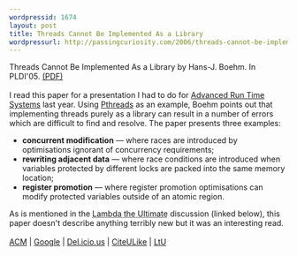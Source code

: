 ```yaml
---
wordpressid: 1674
layout: post
title: Threads Cannot Be Implemented As a Library
wordpressurl: http://passingcuriosity.com/2006/threads-cannot-be-implemented-as-a-library/
---
```

<span class="title">Threads Cannot Be Implemented As a Library</span> by Hans-J. Boehm. In PLDI'05. <a href="http://www.hpl.hp.com/techreports/2004/HPL-2004-209.pdf">(PDF)</a><br /><br />I read this paper for a presentation I had to do for <a href="http://cs.anu.edu.au/~Steve.Blackburn/teaching/comp4700/">Advanced Run Time Systems</a> last year. Using <a href="http://www.llnl.gov/computing/tutorials/pthreads/">Pthreads</a> as an example, Boehm points out that implementing threads purely as a library can result in a number of errors which are difficult to find and resolve. The paper presents three examples: <ul><li><strong>concurrent modification</strong> &mdash; where races are introduced by optimisations ignorant of concurrency requirements; </li><li><strong>rewriting adjacent data</strong> &mdash; where race conditions are introduced when variables protected by different locks are packed into the same memory location;</li><li><strong>register promotion</strong> &mdash; where register promotion optimisations can modify protected variables outside of an atomic region.</li></ul>As is mentioned in the <acronym title="The Programming Languages Weblog">Lambda the Ultimate</acronym> discussion (linked below), this paper doesn't describe anything terribly new but it was an interesting read.<br /><br /><a href="http://portal.acm.org/citation.cfm?doid=1065010.1065042">ACM</a> | <a href="http://scholar.google.com/scholar?hl=en&lr=&safe=off&cluster=12433137887989415736">Google</a> | <a href="http://del.icio.us/url/3d4651bb5d4825336d85fc275461cbf0">Del.icio.us</a> | <a href="http://www.citeulike.org/article/230206">CiteULike</a> | <a href="http://lambda-the-ultimate.org/node/950">LtU</a>
